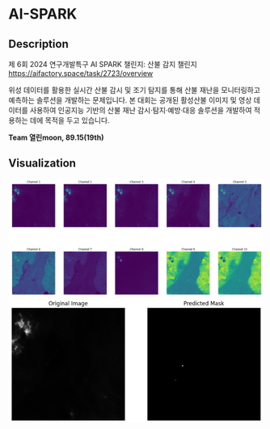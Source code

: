 # AI-SPARK

## Description
제 6회 2024 연구개발특구 AI SPARK 챌린지: 산불 감지 챌린지
https://aifactory.space/task/2723/overview

위성 데이터를 활용한 실시간 산불 감시 및 조기 탐지를 통해 산불 재난을 모니터링하고 예측하는 솔루션을 개발하는 문제입니다. 본 대회는 공개된 활성산불 이미지 및 영상 데이터를 사용하여 인공지능 기반의 산불 재난 감시·탐지·예방·대응 솔루션을 개발하여 적용하는 데에 목적을 두고 있습니다.


**Team 열린moon, 89.15(19th)**


## Visualization
![시각화](./visualization1.png)
![시각화](./visualization2.png)

